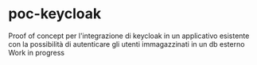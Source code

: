 # poc-keycloak
Proof of concept per l'integrazione di keycloak in un applicativo esistente con la possibilità di autenticare gli utenti immagazzinati in un db esterno
Work in progress
